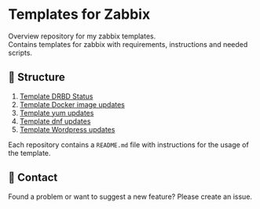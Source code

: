 # Templates for Zabbix
Overview repository for my zabbix templates.  
Contains templates for zabbix with requirements, instructions and needed scripts.

## 📁 Structure
1. [Template DRBD Status](https://github.com/thetorminal/zabbix-drbd)
3. [Template Docker image updates](https://github.com/thetorminal/zabbix-docker-image-updates)
4. [Template yum updates](https://github.com/thetorminal/zabbix-yum-updates)
5. [Template dnf updates](https://github.com/thetorminal/zabbix-dnf-updates)
6. [Template Wordpress updates](https://github.com/thetorminal/Zabbix-Wordpress-updates)

Each repository contains a `README.md` file with instructions for the usage of the template.  

## 💬 Contact
Found a problem or want to suggest a new feature? Please create an issue.
